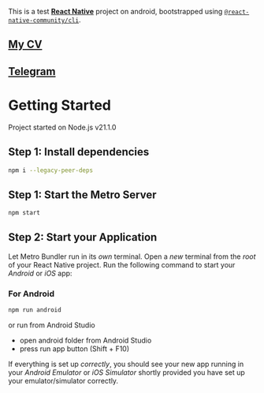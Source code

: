 This is a test [**React Native**](https://reactnative.dev) project on android, bootstrapped using [`@react-native-community/cli`](https://github.com/react-native-community/cli).
## [**My CV**]('https://drive.google.com/file/d/1I0RhshcCN-mZ-7T002kTu7AKRXb5DufT/view?usp=sharing')
## [Telegram]('https://t.me/Bazylevskyi_Oleksii')

# Getting Started
Project started on Node.js v21.1.0

## Step 1: Install dependencies

```bash
npm i --legacy-peer-deps
```
## Step 1: Start the Metro Server

```bash
npm start
```

## Step 2: Start your Application

Let Metro Bundler run in its _own_ terminal. Open a _new_ terminal from the _root_ of your React Native project. Run the following command to start your _Android_ or _iOS_ app:

### For Android

```bash
npm run android
```

or run from Android Studio

- open android folder from Android Studio
- press run app button (Shift + F10)

If everything is set up _correctly_, you should see your new app running in your _Android Emulator_ or _iOS Simulator_ shortly provided you have set up your emulator/simulator correctly.
